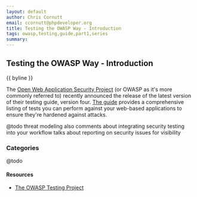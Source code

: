 ```yaml
---
layout: default
author: Chris Cornutt
email: ccornutt@phpdeveloper.org
title: Testing the OWASP Way - Introduction
tags: owasp,testing,guide,part1,series
summary:
---
```


Testing the OWASP Way - Introduction
--------------

{{ byline }}

The [Open Web Application Security Project](http://owasp.org) (or OWASP as it's more commonly referred to) recently announced the release of the latest version of their testing guide, version four. [The guide](https://www.owasp.org/images/5/52/OWASP_Testing_Guide_v4.pdf) provides a comprehensive listing of tests you can perform against your web-based applications to ensure they're hardened against attacks.

@todo
threat modeling
also comments about integrating security testing into your workflow
talks about reporting on security issues for visibility

### Categories

@todo



#### Resources

- [The OWASP Testing Project](https://www.owasp.org/index.php/OWASP_Testing_Project)